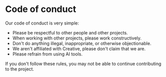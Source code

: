# Code of conduct

Our code of conduct is very simple:
- Please be respectful to other people and other projects.
- When working with other projects, please work constructively.
- Don't do anything illegal, inappropriate, or otherwise objectionable.
- We aren't affiliated with Creative, please don't claim that we are.
- Please refrain from using AI tools.

If you don't follow these rules, you may not be able to continue contributing to the project.